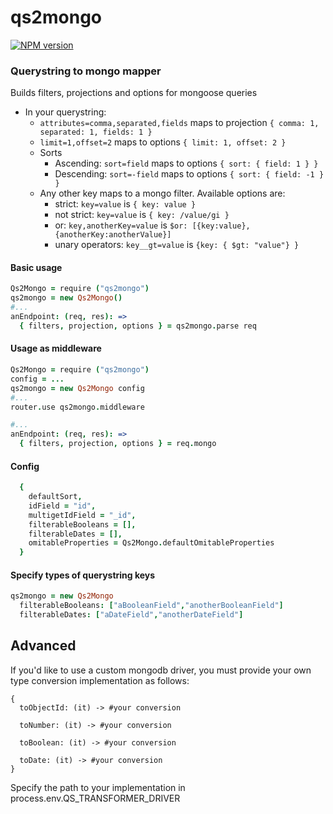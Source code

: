 # qs2mongo

[![NPM version](https://badge.fury.io/js/qs2mongo.png)](http://badge.fury.io/js/qs2mongo)

### Querystring to mongo mapper

Builds filters, projections and options for mongoose queries
- In your querystring: 
  - `attributes=comma,separated,fields` maps to projection `{ comma: 1, separated: 1, fields: 1 }`
  - `limit=1,offset=2` maps to options `{ limit: 1, offset: 2 }`
  - Sorts
    - Ascending: `sort=field` maps to options `{ sort: { field: 1 } }`
    - Descending: `sort=-field` maps to options `{ sort: { field: -1 } }`
  - Any other key maps to a mongo filter. Available options are:
    - strict: `key=value` is `{ key: value }`
    - not strict: `key=value` is `{ key: /value/gi }`
    - or: `key,anotherKey=value` is `$or: [{key:value}, {anotherKey:anotherValue}]`
    - unary operators: `key__gt=value` is `{key: { $gt: "value"} }`

#### Basic usage

``` Coffeescript
Qs2Mongo = require ("qs2mongo")
qs2mongo = new Qs2Mongo()
#... 
anEndpoint: (req, res): =>
  { filters, projection, options } = qs2mongo.parse req
```

#### Usage as middleware

``` Coffeescript
Qs2Mongo = require ("qs2mongo")
config = ...
qs2mongo = new Qs2Mongo config
#... 
router.use qs2mongo.middleware

#... 
anEndpoint: (req, res): =>
  { filters, projection, options } = req.mongo

```

#### Config

``` Coffeescript
  {
    defaultSort, 
    idField = "id", 
    multigetIdField = "_id", 
    filterableBooleans = [], 
    filterableDates = [], 
    omitableProperties = Qs2Mongo.defaultOmitableProperties
  }
```


#### Specify types of querystring keys

``` Coffeescript
qs2mongo = new Qs2Mongo
  filterableBooleans: ["aBooleanField","anotherBooleanField"]
  filterableDates: ["aDateField","anotherDateField"]
```

## Advanced

If you'd like to use a custom mongodb driver, you must provide your own type conversion implementation as follows:

``` Coffesscript
{
  toObjectId: (it) -> #your conversion

  toNumber: (it) -> #your conversion

  toBoolean: (it) -> #your conversion

  toDate: (it) -> #your conversion
}
```

Specify the path to your implementation in process.env.QS_TRANSFORMER_DRIVER